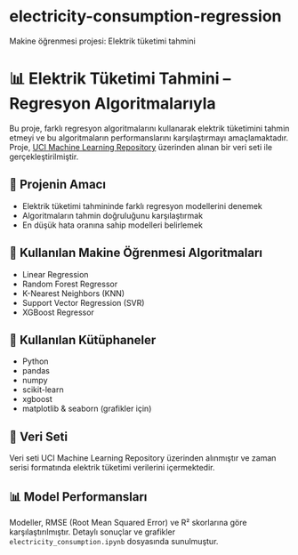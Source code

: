 # electricity-consumption-regression
Makine öğrenmesi projesi: Elektrik tüketimi tahmini
# 📊 Elektrik Tüketimi Tahmini – Regresyon Algoritmalarıyla

Bu proje, farklı regresyon algoritmalarını kullanarak elektrik tüketimini tahmin etmeyi ve bu algoritmaların performanslarını karşılaştırmayı amaçlamaktadır. Proje, [UCI Machine Learning Repository](https://archive.ics.uci.edu/) üzerinden alınan bir veri seti ile gerçekleştirilmiştir.

## 🎯 Projenin Amacı

- Elektrik tüketimi tahmininde farklı regresyon modellerini denemek
- Algoritmaların tahmin doğruluğunu karşılaştırmak
- En düşük hata oranına sahip modelleri belirlemek

## 🧠 Kullanılan Makine Öğrenmesi Algoritmaları

- Linear Regression
- Random Forest Regressor
- K-Nearest Neighbors (KNN)
- Support Vector Regression (SVR)
- XGBoost Regressor

## 🧰 Kullanılan Kütüphaneler

- Python
- pandas
- numpy
- scikit-learn
- xgboost
- matplotlib & seaborn (grafikler için)

## 📁 Veri Seti

Veri seti UCI Machine Learning Repository üzerinden alınmıştır ve zaman serisi formatında elektrik tüketimi verilerini içermektedir.

## 📊 Model Performansları

Modeller, RMSE (Root Mean Squared Error) ve R² skorlarına göre karşılaştırılmıştır. Detaylı sonuçlar ve grafikler `electricity_consumption.ipynb` dosyasında sunulmuştur.
